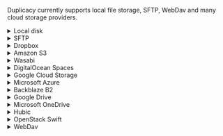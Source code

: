 Duplicacy currently supports local file storage, SFTP, WebDav and many cloud storage providers.

<details> <summary>Local disk</summary>

```
Storage URL:  /path/to/storage (on Linux or Mac OS X)
              C:\path\to\storage (on Windows)
```
</details>

<details> <summary>SFTP</summary>

```
Storage URL:  sftp://username@server/path/to/storage (path relative to the home directory)
              sftp://username@server//path/to/storage (absolute path)
```

Login methods include password authentication and public key authentication. You can set up SSH agent forwarding which is also supported by Duplicacy.

Public key authentication with signed certificate is also supported. That is, if the ssh private key file is `mykey`, Duplicacy will check if the signed certificate can be loaded from the file `mykey-cert.pub` under the same directory.

**Note for Synology users**
If the SFTP server is a Synology NAS, it is highly recommended to use the absolute path (the one with double slashes) in the storage url.  Otherwise, Synology's customized SFTP server may terminate the connections arbitrarily leading to frequent EOF errors.


</details>

<details> <summary>Dropbox</summary>

```
Storage URL:  dropbox://path/to/storage
```

For Duplicacy to access your Dropbox storage, you must provide an access token that can be obtained in one of two ways:
* Create your own app on the [Dropbox Developer](https://www.dropbox.com/developers) page, and then generate the [access token](https://blogs.dropbox.com/developers/2014/05/generate-an-access-token-for-your-own-account/)
* Or authorize Duplicacy to access its app folder inside your Dropbox (following [this link](https://duplicacy.com/dropbox_start.html)), and Dropbox will generate the access token (which is not visible to us, as the redirect page showing the token is merely a static html hosted by Dropbox).  The actual storage folder will be the path specified in the storage url relative to the `Apps` folder.

</details>

<details> <summary>Amazon S3</summary>

```
Storage URL:  s3://amazon.com/bucket/path/to/storage (default region is us-east-1)
              s3://region@amazon.com/bucket/path/to/storage (other regions must be specified)
```

You'll need to input an access key and a secret key to access your Amazon S3 storage.

Minio-based S3 compatiable storages are also supported by using the `minio` or `minios` backends:
```
Storage URL:  minio://region@host/bucket/path/to/storage (without TLS)
Storage URL:  minios://region@host/bucket/path/to/storage (with TLS)
```

There is another backend that works with S3 compatible storage providers that require V2 signing:
```
Storage URL:  s3c://region@host/bucket/path/to/storage
```

</details>

<details>  <summary>Wasabi</summary>

```

Storage URL: 
            wasabi://us-east-1@s3.wasabisys.com/bucket/path
            wasabi://us-east-2@s3.us-east-2.wasabisys.com/bucket/path
            wasabi://us-west-1@s3.us-west-1.wasabisys.com/bucket/path
            wasabi://eu-central-1@s3.eu-central-1.wasabisys.com/bucket/path

```
Where `region` is the storage region, `bucket` is the name of the bucket and `path` is the path to the top of the Duplicacy storage within the bucket. Note that `us-west-1` additionally has the `region` in the host name but `us-east-1` does not.


[Wasabi](https://wasabi.com) is a relatively new cloud storage service providing a S3-compatible API.  It is well-suited for storing backups, because it is much cheaper than Amazon S3 with a storage cost of $0.0049/GB/month (see note below), and no additional charges on API calls and download bandwidth.

### S3 and Billing

#### Short Version

The `s3` storage backend renames objects with a copy and delete which is inexpensive for AWS but more expensive for Wasabi.  Use the `wasabi` backend for it to be handled properly.

#### Long Version

Wasabi's billing model differs from Amazon's in that any object created incurs charges for 90 days of storage, even if the object is deleted earlier than that, and then the monthly rate thereafter.

As part of the [process for purging data which is no longer needed](https://github.com/gilbertchen/duplicacy/wiki/Lock-Free-Deduplication#two-step-fossil-collection), Duplicacy renames objects.  Because S3 does not support renaming objects, Duplicacy's `s3` backend does the equivalent by using S3's copy operation to create a second object with the new name then deleting the one with the old name.  S3-style renaming with Wasabi will incur additional charges during fossilization because of the additional objects it creates.  For example, if a new 1 GB file is backed up in chunks on day 1, the initial storage will incur fees of at least $0.0117 (three months at $0.0039 each).  If the file goes away and all snapshots that contained it are pruned on day 50, renaming the chunks will create an additional 1 GB of objects with a newly-started 90-day clock at a cost of $0.0117.

The `wasabi` backend uses Wasabi's rename operation to avoid these extra charges.


### Snapshot Pruning

Wasabi's 90-day minimum for stored data means there is no financial incentive to reduce utilization through early pruning of snapshots.  Because of this, the strategy shown in the documentation for the [[prune]] command can be shortened to the following without incurring additional charges:

```
                                  # Keep all snapshots younger than 90 days by doing nothing
$ duplicacy prune -keep 7:90      # Keep 1 snapshot every 7 days for snapshots older than 90 days
$ duplicacy prune -keep 30:180    # Keep 1 snapshot every 30 days for snapshots older than 180 days
$ duplicacy prune -keep 0:360     # Keep no snapshots older than 360 days
```

</details>

<details>  <summary>DigitalOcean Spaces</summary>

```
Storage URL: s3://nyc3@nyc3.digitaloceanspaces.com/bucket/path/to/storage
```

[DigitalOcean Spaces](https://www.digitalocean.com/products/spaces/) is a s3-compatible cloud storage provided by DigitalOcean.  The storage cost starts at $5 per month for 250GB and $0.02 for each additional GB.  DigitalOcean Spaces has the lowest bandwidth cost (1TB free per account and $0.01/GB additionally) among those who charge bandwidth fees.  There are no API charges which further lowers the overall cost.

Here is a tutorial on how to set up Duplicacy to work with DigitalOcean Spaces: https://www.digitalocean.com/community/tutorials/manage-backups-cloud-duplicacy
</details>


<details>  <summary>Google Cloud Storage</summary>

```
Storage URL:  gcs://bucket/path/to/storage
```

Starting from version 2.0.0, a new Google Cloud Storage backend is added which is implemented using the [official Google client library](https://godoc.org/cloud.google.com/go/storage).  You must first obtain a credential file by [authorizing](https://duplicacy.com/gcp_start) Duplicacy to access your Google Cloud Storage account or by [downloading](https://console.cloud.google.com/projectselector/iam-admin/serviceaccounts) a service account credential file.

You can also use the s3 protocol to access Google Cloud Storage.  To do this, you must enable the [s3 interoperability](https://cloud.google.com/storage/docs/migrating#migration-simple) in your Google Cloud Storage settings and set the storage url as `s3://storage.googleapis.com/bucket/path/to/storage`.

</details>

<details> <summary>Microsoft Azure</summary>

```
Storage URL:  azure://account/container
```

You'll need to input the access key once prompted.

</details>

<details> <summary>Backblaze B2</summary>

```
Storage URL: b2://bucketname
```

You'll need to enter the account id and the master application key.  However, if you are using an application key to access your B2 account, you'll need to enter the application key id and the application key instead.

Backblaze's B2 storage is one of the least expensive (at 0.5 cent per GB per month, with a download fee of 1 cent per GB, plus additional charges for API calls).

Please note that if you back up multiple repositories to the same bucket, the [lifecyle rules](https://www.backblaze.com/b2/docs/lifecycle_rules.html) of the bucket is recommended to be set to `Keep all versions of the file` which is the default one.  The `Keep prior versions for this number of days` option will work too if the number of days is more than 7.

</details>

<details> <summary>Google Drive</summary>

```
Storage URL: gcd://path/to/storage (for My Drive)
             gcd://shareddrive@path/to/storage (for Shared Drive)
```

To use Google Drive as the storage, you first need to download a token file from https://duplicacy.com/gcd_start by authorizing Duplicacy to access your Google Drive, and then enter the path to this token file to Duplicacy when prompted.

Alternatively, you can [download](https://console.cloud.google.com/projectselector/iam-admin/serviceaccounts) a service account credential file which can be supplied to Duplicacy as a token file to access Google Drive.
</details>

<details> <summary>Microsoft OneDrive</summary>

```
Storage URL: one://path/to/storage (for OneDrive Personal)
             odb://path/to/storage (for OneDrive Business)
```

To use Microsoft OneDrive as the storage, you first need to download a token file from https://duplicacy.com/one_start or https://duplicacy.com/odb_start by authorizing Duplicacy to access your OneDrive, and then enter the path to this token file to Duplicacy when prompted.

</details>

<details> <summary>Hubic</summary>

```
Storage URL: hubic://path/to/storage
```

To use Hubic as the storage, you first need to download a token file from https://duplicacy.com/hubic_start by authorizing Duplicacy to access your Hubic drive, and then enter the path to this token file to Duplicacy when prompted.

Hubic offers the most free space (25GB) of all major cloud providers and there is no bandwidth charge (same as Google Drive and OneDrive), so it may be worth a try.

Note that hubic no longer allows the creation of new accounts.

</details>

<details> <summary>OpenStack Swift</summary>

```
Storage URL: swift://user@auth_url/container/path
```

If the storage requires more parameters you can specify them in the query string:

```
swift://user@auth_url/container/path?tenant=<tenant>&domain=<domain>
```

The following is the list of parameters accepted by the query string:

* domain
* domain_id
* user_id
* retries
* user_agent
* timeout
* connection_timeout
* region
* tenant
* tenant_id
* endpiont_type
* tenant_domain
* tenant_domain_id
* trust_id

This backend is implemented using https://github.com/ncw/swift.

</details>

<details> <summary>WebDav</summary>

```
Storage URL:  webdav://username@server/path/to/storage (path relative to the home directory)
              webdav://username@server//path/to/storage (absolute path)
```

</details>